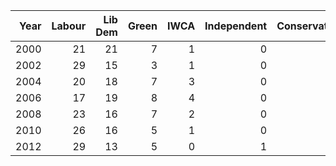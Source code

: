 |   Year |   Labour |   Lib Dem |   Green |   IWCA |   Independent |   Conservative |
|-------:|---------:|----------:|--------:|-------:|--------------:|---------------:|
|   2000 |       21 |        21 |       7 |      1 |             0 |              1 |
|   2002 |       29 |        15 |       3 |      1 |             0 |              0 |
|   2004 |       20 |        18 |       7 |      3 |             0 |              0 |
|   2006 |       17 |        19 |       8 |      4 |             0 |              0 |
|   2008 |       23 |        16 |       7 |      2 |             0 |              0 |
|   2010 |       26 |        16 |       5 |      1 |             0 |              0 |
|   2012 |       29 |        13 |       5 |      0 |             1 |              0 |